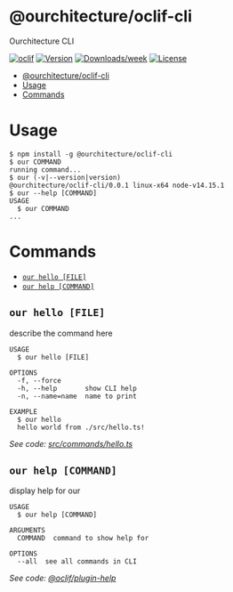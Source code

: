 # @ourchitecture/oclif-cli

Ourchitecture CLI

[![oclif](https://img.shields.io/badge/cli-oclif-brightgreen.svg)](https://oclif.io)
[![Version](https://img.shields.io/npm/v/@ourchitecture/oclif-cli.svg)](https://npmjs.org/package/@ourchitecture/oclif-cli)
[![Downloads/week](https://img.shields.io/npm/dw/@ourchitecture/oclif-cli.svg)](https://npmjs.org/package/@ourchitecture/oclif-cli)
[![License](https://img.shields.io/npm/l/@ourchitecture/oclif-cli.svg)](https://github.com/ourchitecture/patterns-and-tutorials/blob/master/package.json)

<!-- toc -->

- [@ourchitecture/oclif-cli](#ourchitectureoclif-cli)
- [Usage](#usage)
- [Commands](#commands)
<!-- tocstop -->

# Usage

<!-- usage -->

```sh-session
$ npm install -g @ourchitecture/oclif-cli
$ our COMMAND
running command...
$ our (-v|--version|version)
@ourchitecture/oclif-cli/0.0.1 linux-x64 node-v14.15.1
$ our --help [COMMAND]
USAGE
  $ our COMMAND
...
```

<!-- usagestop -->

# Commands

<!-- commands -->

- [`our hello [FILE]`](#our-hello-file)
- [`our help [COMMAND]`](#our-help-command)

## `our hello [FILE]`

describe the command here

```
USAGE
  $ our hello [FILE]

OPTIONS
  -f, --force
  -h, --help       show CLI help
  -n, --name=name  name to print

EXAMPLE
  $ our hello
  hello world from ./src/hello.ts!
```

_See code: [src/commands/hello.ts](https://github.com/ourchitecture/patterns-and-tutorials/blob/v0.0.1/src/commands/hello.ts)_

## `our help [COMMAND]`

display help for our

```
USAGE
  $ our help [COMMAND]

ARGUMENTS
  COMMAND  command to show help for

OPTIONS
  --all  see all commands in CLI
```

_See code: [@oclif/plugin-help](https://github.com/oclif/plugin-help/blob/v3.2.0/src/commands/help.ts)_

<!-- commandsstop -->
